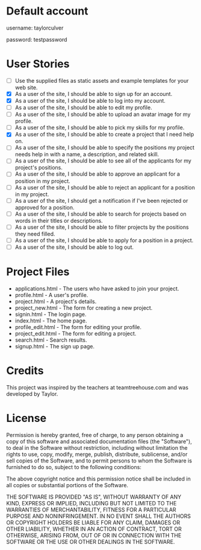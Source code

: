 # Default account

username: taylorculver

password: testpassword

# User Stories

- [ ] Use the supplied files as static assets and example templates for your web site.
- [x] As a user of the site, I should be able to sign up for an account.
- [x] As a user of the site, I should be able to log into my account.
- [ ] As a user of the site, I should be able to edit my profile.
- [ ] As a user of the site, I should be able to upload an avatar image for my profile.
- [ ] As a user of the site, I should be able to pick my skills for my profile.
- [x] As a user of the site, I should be able to create a project that I need help on.
- [ ] As a user of the site, I should be able to specify the positions my project needs help in with a name, a description, and related skill.
- [ ] As a user of the site, I should be able to see all of the applicants for my project's positions.
- [ ] As a user of the site, I should be able to approve an applicant for a position in my project.
- [ ] As a user of the site, I should be able to reject an applicant for a position in my project.
- [ ] As a user of the site, I should get a notification if I've been rejected or approved for a position.
- [ ] As a user of the site, I should be able to search for projects based on words in their titles or descriptions.
- [ ] As a user of the site, I should be able to filter projects by the positions they need filled.
- [ ] As a user of the site, I should be able to apply for a position in a project.
- [ ] As a user of the site, I should be able to log out.

# Project Files

* applications.html - The users who have asked to join your project.
* profile.html - A user's profile.
* project.html - A project's details.
* project_new.html - The form for creating a new project.
* signin.html - The login page.
* index.html - The home page.
* profile_edit.html - The form for editing your profile.
* project_edit.html - The form for editing a project.
* search.html - Search results.
* signup.html - The sign up page.

# Credits

This project was inspired by the teachers at teamtreehouse.com and was developed by Taylor.

# License
Permission is hereby granted, free of charge, to any person obtaining a copy of this software and associated documentation files (the "Software"), to deal in the Software without restriction, including without limitation the rights to use, copy, modify, merge, publish, distribute, sublicense, and/or sell copies of the Software, and to permit persons to whom the Software is furnished to do so, subject to the following conditions:

The above copyright notice and this permission notice shall be included in all copies or substantial portions of the Software.

THE SOFTWARE IS PROVIDED "AS IS", WITHOUT WARRANTY OF ANY KIND, EXPRESS OR IMPLIED, INCLUDING BUT NOT LIMITED TO THE WARRANTIES OF MERCHANTABILITY, FITNESS FOR A PARTICULAR PURPOSE AND NONINFRINGEMENT. IN NO EVENT SHALL THE AUTHORS OR COPYRIGHT HOLDERS BE LIABLE FOR ANY CLAIM, DAMAGES OR OTHER LIABILITY, WHETHER IN AN ACTION OF CONTRACT, TORT OR OTHERWISE, ARISING FROM, OUT OF OR IN CONNECTION WITH THE SOFTWARE OR THE USE OR OTHER DEALINGS IN THE SOFTWARE.
